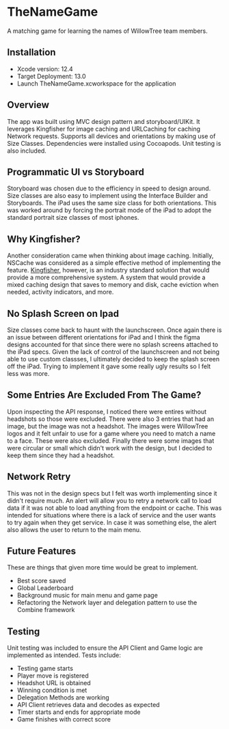 # TheNameGame

A matching game for learning the names of WillowTree team members.

## Installation 
- Xcode version: 12.4
- Target Deployment: 13.0
- Launch TheNameGame.xcworkspace for the application


## Overview
The app was built using MVC design pattern and storyboard/UIKit. It leverages Kingfisher for image caching and URLCaching for caching Network requests. Supports all devices and orientations by making use of Size Classes. Dependencies were installed using Cocoapods. Unit testing is also included.

## Programmatic UI vs Storyboard
Storyboard was chosen due to the efficiency in speed to design around. Size classes are also easy to implement using the Interface Builder and Storyboards. The iPad uses the same size class for both orientations. This was worked around by forcing the portrait mode of the iPad to adopt the standard portrait size classes of most iphones.

## Why Kingfisher?
Another consideration came when thinking about image caching. Initially, NSCache was considered as a simple effective method of implementing the feature. [Kingfisher](https://github.com/onevcat/Kingfisher/wiki), however, is an industry standard solution that would provide a more comprehensive system. A system that would provide a mixed caching design that saves to memory and disk, cache eviction when needed, activity indicators, and more.

## No Splash Screen on Ipad
Size classes come back to haunt with the launchscreen. Once again there is an issue between different orientations for iPad and I think the figma designs accounted for that since there were no splash screens attached to the iPad specs. Given the lack of control of the launchscreen and not being able to use custom classses, I ultimately decided to keep the splash screen off the iPad. Trying to implement it gave some really ugly results so I felt less was more.

## Some Entries Are Excluded From The Game?
Upon inspecting the API response, I noticed there were entires without headshots so those were excluded. There were also 3 entries that had an image, but the image was not a headshot. The images were WillowTree logos and it felt unfair to use for a game where you need to match a name to a face. These were also excluded. Finally there were some images that were circular or small which didn't work with the design, but I decided to keep them since they had a headshot. 

## Network Retry
This was not in the design specs but I felt was worth implementing since it didn't require much. An alert will allow you to retry a network call to load data if it was not able to load anything from the endpoint or cache. This was intended for situations where there is a lack of service and the user wants to try again when they get service. In case it was something else, the alert also allows the user to return to the main menu.

## Future Features
These are things that given more time would be great to implement.
- Best score saved
- Global Leaderboard
- Background music for main menu and game page
- Refactoring the Network layer and delegation pattern to use the Combine framework

## Testing
Unit testing was included to ensure the API Client and Game logic are implemented as intended. Tests include:
- Testing game starts
- Player move is registered
- Headshot URL is obtained
- Winning condition is met
- Delegation Methods are working
- API Client retrieves data and decodes as expected
- Timer starts and ends for appropriate mode
- Game finishes with correct score
